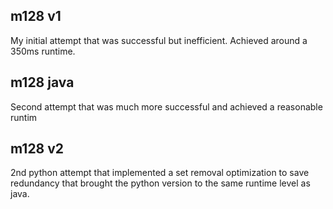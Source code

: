 ## m128 v1

My initial attempt that was successful but inefficient. Achieved around a 350ms runtime.

## m128 java

Second attempt that was much more successful and achieved a reasonable runtim

## m128 v2

2nd python attempt that implemented a set removal optimization to save redundancy that brought the python version to the same runtime level as java.
